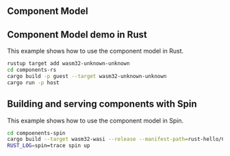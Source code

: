 ## Component Model

## Component Model demo in Rust

This example shows how to use the component model in Rust.

```bash
rustup target add wasm32-unknown-unknown
cd components-rs
cargo build -p guest --target wasm32-unknown-unknown
cargo run -p host
```

## Building and serving components with Spin

This example shows how to use the component model in Spin.

```bash
cd compoenents-spin
cargo build --target wasm32-wasi --release --manifest-path=rust-hello/Cargo.toml
RUST_LOG=spin=trace spin up
```